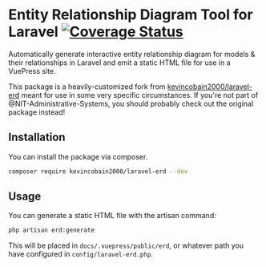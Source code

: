 # Entity Relationship Diagram Tool for Laravel [![Coverage Status](https://coveralls.io/repos/github/NIT-Administrative-Systems/er-diagram-tool/badge.svg)](https://coveralls.io/github/NIT-Administrative-Systems/er-diagram-tool)
Automatically generate interactive entity relationship diagram for models & their relationships in Laravel and emit a static HTML file for use in a VuePress site.

This package is a heavily-customized fork from [kevincobain2000/laravel-erd](https://github.com/kevincobain2000/laravel-erd) meant for use in some very specific circumstances. If you're not part of @NIT-Administrative-Systems, you should probably check out the original package instead!

## Installation
You can install the package via composer.

```bash
composer require kevincobain2000/laravel-erd --dev
```

## Usage
You can generate a static HTML file with the artisan command:

```php
php artisan erd:generate
```

This will be placed in `docs/.vuepress/public/erd`, or whatever path you have configured in `config/laravel-erd.php`.

